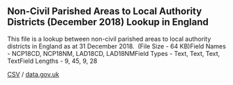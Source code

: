 ## Non-Civil Parished Areas to Local Authority Districts (December 2018) Lookup in England

This file is a lookup between non-civil parished areas to local authority districts in England as at 31 December 2018.  (File Size - 64 KB)Field Names - NCP18CD, NCP18NM, LAD18CD, LAD18NMField Types - Text, Text, Text, TextField Lengths - 9, 45, 9, 28

[CSV](csv/123.csv) / [data.gov.uk](https://data.gov.uk/dataset/84694644-2ec8-4cbb-a237-ade43457cdd6/non-civil-parished-areas-to-local-authority-districts-december-2018-lookup-in-england)

